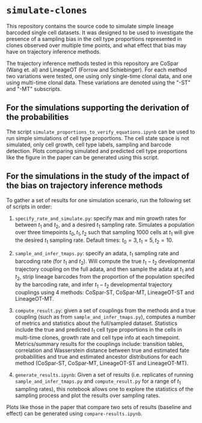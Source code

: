 # `simulate-clones`

This repository contains the source code to simulate simple lineage barcoded single cell datasets. It was designed to be used to investigate the presence of a sampling bias in the cell type proportions represented in clones observed over multiple time points, and what effect that bias may have on trajectory inference methods.

The trajectory inference methods tested in this repository are CoSpar (Wang et. al) and LineageOT (Forrow and Schiebinger). For each method two variations were tested, one using only single-time clonal data, and one using multi-time clonal data. These variations are denoted using the "-ST" and "-MT" subscripts.

## For the simulations supporting the derivation of the probabilities

The script `simulate_proportions_to_verify_equations.ipynb` can be used to run simple simulations of cell type proportions. The cell state space is not simulated, only cell growth, cell type labels, sampling and barcode detection. Plots comparing simulated and predicted cell type proportions like the figure in the paper can be generated using this script.

## For the simulations in the study of the impact of the bias on trajectory inference methods

To gather a set of results for one simulation scenario, run the following set of scripts in order:

1. `specify_rate_and_simulate.py`: specify max and min growth rates for between $t_1$ and $t_2$, and a desired $t_1$ sampling rate. Simulates a population over three timepoints $t_0, t_1, t_2$ such that sampling 1000 cells at $t_1$ will give the desired $t_1$ sampling rate. Default times: $t_0=3, t_1=5, t_2=10$.

2. `sample_and_infer_tmaps.py`: specify an adata, $t_1$ sampling rate and barcoding rate (for $t_1$ and $t_2$). Will compute the true $t_1-t_2$ developmental trajectory coupling on the full adata, and then sample the adata at $t_1$ and $t_2$, strip lineage barcodes from the proportion of the population specifed by the barcoding rate, and infer $t_1-t_2$ developmental trajectory couplings using 4 methods: CoSpar-ST, CoSpar-MT, LineageOT-ST and LineageOT-MT.

3. `compute_result.py`: given a set of couplings from the methods and a true coupling (such as from `sample_and_infer_tmaps.py`), computes a number of metrics and statistics about the full/sampled dataset. Statistics include the true and predicted $t_1$ cell type proportions in the cells in multi-time clones, growth rate and cell type info at each timepoint. Metrics/summary results for the couplings include: transition tables, correlation and Wasserstein distance between true and estimated fate probabilities and true and estimated ancestor distributions for each method (CoSpar-ST, CoSpar-MT, LineageOT-ST and LineageOT-MT).

4. `generate_results.ipynb`: Given a set of results (i.e. replicates of running `sample_and_infer_tmaps.py` and `compute_result.py` for a range of $t_1$ sampling rates), this notebook allows one to explore the statistics of the sampling process and plot the results over sampling rates.

Plots like those in the paper that compare two sets of results (baseline and effect) can be generated using `compare-results.ipynb`.


